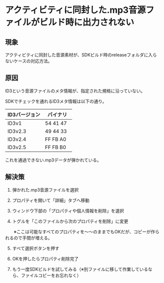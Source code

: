 # アクティビティに同封した.mp3音源ファイルがビルド時に出力されない

## 現象
アクティビティに同封した音源素材が、SDKビルド時のreleaseフォルダに入らないケースの対応方法。

## 原因

ID3という音源ファイルのメタ情報が、指定された規格に沿っていない。

SDKでチェックを通れるID3メタ情報は以下の通り。

| ID3バージョン | バイナリ　|
| --- | --- |
| ID3v1 | 54 41 47 |
| ID3v2.3 | 49 44 33 |
| ID3v2.4 | FF FB A0 |
| ID3v2.5 | FF FB B0 |

これを通過できない.mp3データが弾かれている。

## 解決策

1. 弾かれた.mp3音源ファイルを選択

2. プロパティを開いて「詳細」タブへ移動

3. ウィンドウ下部の「プロパティや個人情報を削除」を選択

4. トグルを「このファイルから次のプロパティを削除」に変更

　　※ここは可能なすべてのプロパティを～～のままでもOKだが、コピーが作られるので手間が増える。

5. すべて選択ボタンを押す

6. OKを押したらプロパティ削除完了

7. もう一度SDKビルドを試してみる（※別ファイルに移して作業しているなら、ファイルコピーをお忘れなく）
